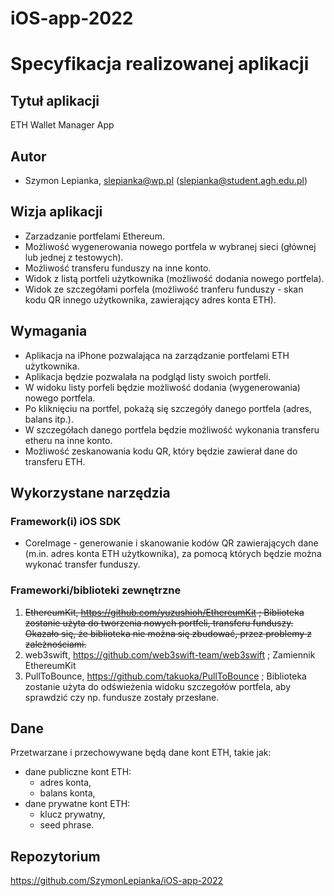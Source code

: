 # iOS-app-2022

# Specyfikacja realizowanej aplikacji

## Tytuł aplikacji

ETH Wallet Manager App

## Autor

- Szymon Lepianka, slepianka@wp.pl (slepianka@student.agh.edu.pl)

## Wizja aplikacji

- Zarzadzanie portfelami Ethereum.
- Możliwość wygenerowania nowego portfela w wybranej sieci (głównej lub jednej z testowych).
- Możliwość transferu funduszy na inne konto.
- Widok z listą portfeli użytkownika (możliwość dodania nowego portfela).
- Widok ze szczegółami porfela (możliwość tranferu funduszy - skan kodu QR innego użytkownika, zawierający adres konta ETH).

## Wymagania

- Aplikacja na iPhone pozwalająca na zarządzanie portfelami ETH użytkownika. 
- Aplikacja będzie pozwalała na podgląd listy swoich portfeli. 
- W widoku listy porfeli będzie możliwość dodania (wygenerowania) nowego portfela. 
- Po kliknięciu na portfel, pokażą się szczegóły danego portfela (adres, balans itp.).
- W szczegółach danego portfela będzie możliwość wykonania transferu etheru na inne konto.
- Możliwość zeskanowania kodu QR, który będzie zawierał dane do transferu ETH.  

## Wykorzystane narzędzia

### Framework(i) iOS SDK

- CoreImage - generowanie i skanowanie kodów QR zawierających dane (m.in. adres konta ETH użytkownika), za pomocą których będzie można wykonać transfer funduszy.

### Frameworki/biblioteki zewnętrzne

1. ~~EthereumKit, https://github.com/yuzushioh/EthereumKit ; Biblioteka zostanie użyta do tworzenia nowych portfeli, transferu funduszy. Okazało się, że biblioteka nie można się zbudować, przez problemy z zależnościami.~~
2. web3swift, https://github.com/web3swift-team/web3swift ; Zamiennik EthereumKit
2. PullToBounce, https://github.com/takuoka/PullToBounce ; Biblioteka zostanie użyta do odświeżenia widoku szczegołów portfela, aby sprawdzić czy np. fundusze zostały przesłane.

## Dane

Przetwarzane i przechowywane będą dane kont ETH, takie jak:
- dane publiczne kont ETH:
  - adres konta, 
  - balans konta,
- dane prywatne kont ETH:
  - klucz prywatny, 
  - seed phrase.

## Repozytorium

https://github.com/SzymonLepianka/iOS-app-2022
